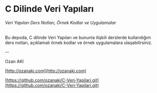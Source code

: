 # C Dilinde Veri Yapıları

###### Veri Yapıları Ders Notları, Örnek Kodlar ve Uygulamalar

Bu depoda, C dilinde Veri Yapıları ve bununla ilişkili derslerde kullandığım ders notları, açıklamalı örnek kodlar ve örnek uygulamalara ulaşabilirsiniz.

--

Ozan AKI

[http://ozanaki.com](http://ozanaki.com)

[https://github.com/ozanaki/C-Veri-Yapilari.git](https://github.com/ozanaki/C-Veri-Yapilari.git)

